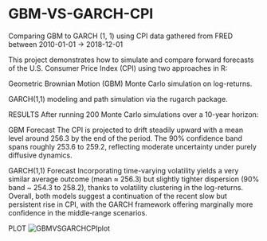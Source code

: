 # GBM-VS-GARCH-CPI
Comparing GBM to GARCH (1, 1) using CPI data gathered from FRED between 2010-01-01 -> 2018-12-01

This project demonstrates how to simulate and compare forward forecasts of the U.S. Consumer Price Index (CPI) using two approaches in R:

Geometric Brownian Motion (GBM) Monte Carlo simulation on log-returns.

GARCH(1,1) modeling and path simulation via the rugarch package.


RESULTS
After running 200 Monte Carlo simulations over a 10-year horizon:

GBM Forecast
The CPI is projected to drift steadily upward with a mean level around 256.3 by the end of the period. The 90% confidence band spans roughly 253.6 to 259.2, reflecting moderate uncertainty under purely diffusive dynamics.

GARCH(1,1) Forecast
Incorporating time-varying volatility yields a very similar average outcome (mean ≈ 256.3) but slightly tighter dispersion (90% band ~ 254.3 to 258.2), thanks to volatility clustering in the log-returns.
Overall, both models suggest a continuation of the recent slow but persistent rise in CPI, with the GARCH framework offering marginally more confidence in the middle‐range scenarios.

PLOT
![GBMVSGARCHCPIplot](https://github.com/user-attachments/assets/4f447629-115c-49b2-af8a-5d38c5818201)
